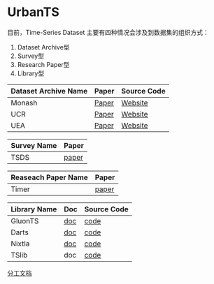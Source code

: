 # UrbanTS

目前，Time-Series Dataset 主要有四种情况会涉及到数据集的组织方式：
1. Dataset Archive型
2. Survey型
3. Research Paper型
4. Library型

| Dataset Archive Name | Paper                                     | Source Code                                |
| ------------ | --------------------------------------- | ------------------------------------------ |
| Monash      | [Paper](https://arxiv.org/abs/2105.06643)      | [Website](https://forecastingdata.org/) |
| UCR      | [Paper](https://arxiv.org/abs/2105.06643)      | [Website](https://www.cs.ucr.edu/~eamonn/time_series_data_2018/) |
| UEA      | [Paper](https://arxiv.org/abs/1811.00075)      | [Website](https://www.cs.ucr.edu/~eamonn/time_series_data_2018/) |

| Survey Name | Paper                                    |
| ------------ | --------------------------------------- |
| TSDS      | [paper](https://www.mdpi.com/2571-9394/5/1/17)      |

| Reaseach Paper Name | Paper                                    |
| ------------ | --------------------------------------- |
| Timer     | [paper](http://arxiv.org/abs/2402.02368)      |

| Library Name | Doc                                     | Source Code                                |
| ------------ | --------------------------------------- | ------------------------------------------ |
| GluonTS      | [doc](https://ts.gluon.ai/stable/)      | [code](https://github.com/awslabs/gluonts) |
| Darts        | [doc](https://unit8co.github.io/darts/) | [code](https://github.com/unit8co/darts)   |
| Nixtla       | [doc](https://nixtlaverse.nixtla.io/)   | [code](https://github.com/Nixtla)          |
|TSlib|doc|[code](https://github.com/thuml/Time-Series-Library)|


[分工文档](https://docs.qq.com/doc/DUUR1SWloWmVDbGlT?u=d1ce0b8b2f8742b9a483cbcb35957816)
